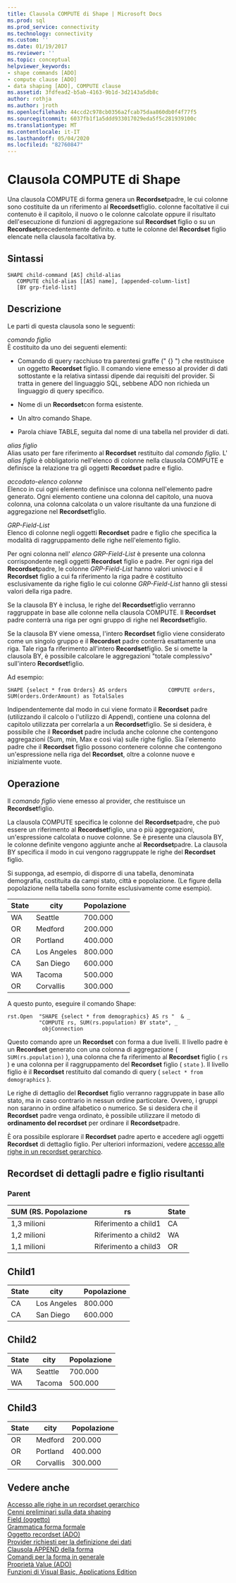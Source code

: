 ```yaml
---
title: Clausola COMPUTE di Shape | Microsoft Docs
ms.prod: sql
ms.prod_service: connectivity
ms.technology: connectivity
ms.custom: ''
ms.date: 01/19/2017
ms.reviewer: ''
ms.topic: conceptual
helpviewer_keywords:
- shape commands [ADO]
- compute clause [ADO]
- data shaping [ADO], COMPUTE clause
ms.assetid: 3fdfead2-b5ab-4163-9b1d-3d2143a5db8c
author: rothja
ms.author: jroth
ms.openlocfilehash: 44ccd2c978cb0356a2fcab75daa860db0f4f77f5
ms.sourcegitcommit: 6037fb1f1a5ddd933017029eda5f5c281939100c
ms.translationtype: MT
ms.contentlocale: it-IT
ms.lasthandoff: 05/04/2020
ms.locfileid: "82760847"
---
```

# <a name="shape-compute-clause"></a>Clausola COMPUTE di Shape
Una clausola COMPUTE di forma genera un **Recordset**padre, le cui colonne sono costituite da un riferimento al **Recordset**figlio. colonne facoltative il cui contenuto è il capitolo, il nuovo o le colonne calcolate oppure il risultato dell'esecuzione di funzioni di aggregazione sul **Recordset** figlio o su un **Recordset**precedentemente definito. e tutte le colonne del **Recordset** figlio elencate nella clausola facoltativa by.  
  
## <a name="syntax"></a>Sintassi  
  
```  
SHAPE child-command [AS] child-alias  
   COMPUTE child-alias [[AS] name], [appended-column-list]  
   [BY grp-field-list]  
```  
  
## <a name="description"></a>Descrizione  
 Le parti di questa clausola sono le seguenti:  
  
 *comando figlio*  
 È costituito da uno dei seguenti elementi:  
  
-   Comando di query racchiuso tra parentesi graffe (" {} ") che restituisce un oggetto **Recordset** figlio. Il comando viene emesso al provider di dati sottostante e la relativa sintassi dipende dai requisiti del provider. Si tratta in genere del linguaggio SQL, sebbene ADO non richieda un linguaggio di query specifico.  
  
-   Nome di un **Recordset**con forma esistente.  
  
-   Un altro comando Shape.  
  
-   Parola chiave TABLE, seguita dal nome di una tabella nel provider di dati.  
  
 *alias figlio*  
 Alias usato per fare riferimento al **Recordset** restituito dal *comando figlio.* L' *alias figlio* è obbligatorio nell'elenco di colonne nella clausola COMPUTE e definisce la relazione tra gli oggetti **Recordset** padre e figlio.  
  
 *accodato-elenco colonne*  
 Elenco in cui ogni elemento definisce una colonna nell'elemento padre generato. Ogni elemento contiene una colonna del capitolo, una nuova colonna, una colonna calcolata o un valore risultante da una funzione di aggregazione nel **Recordset**figlio.  
  
 *GRP-Field-List*  
 Elenco di colonne negli oggetti **Recordset** padre e figlio che specifica la modalità di raggruppamento delle righe nell'elemento figlio.  
  
 Per ogni colonna nell' *elenco GRP-Field-List* è presente una colonna corrispondente negli oggetti **Recordset** figlio e padre. Per ogni riga del **Recordset**padre, le colonne *GRP-Field-List* hanno valori univoci e il **Recordset** figlio a cui fa riferimento la riga padre è costituito esclusivamente da righe figlio le cui colonne *GRP-Field-List* hanno gli stessi valori della riga padre.  
  
 Se la clausola BY è inclusa, le righe del **Recordset**figlio verranno raggruppate in base alle colonne nella clausola COMPUTE. Il **Recordset** padre conterrà una riga per ogni gruppo di righe nel **Recordset**figlio.  
  
 Se la clausola BY viene omessa, l'intero **Recordset** figlio viene considerato come un singolo gruppo e il **Recordset** padre conterrà esattamente una riga. Tale riga fa riferimento all'intero **Recordset**figlio. Se si omette la clausola BY, è possibile calcolare le aggregazioni "totale complessivo" sull'intero **Recordset**figlio.  
  
 Ad esempio:  
  
```  
SHAPE {select * from Orders} AS orders             COMPUTE orders, SUM(orders.OrderAmount) as TotalSales         
```  
  
 Indipendentemente dal modo in cui viene formato il **Recordset** padre (utilizzando il calcolo o l'utilizzo di Append), contiene una colonna del capitolo utilizzata per correlarla a un **Recordset**figlio. Se si desidera, è possibile che il **Recordset** padre includa anche colonne che contengono aggregazioni (Sum, min, Max e così via) sulle righe figlio. Sia l'elemento padre che il **Recordset** figlio possono contenere colonne che contengono un'espressione nella riga del **Recordset**, oltre a colonne nuove e inizialmente vuote.  
  
## <a name="operation"></a>Operazione  
 Il *comando figlio* viene emesso al provider, che restituisce un **Recordset**figlio.  
  
 La clausola COMPUTE specifica le colonne del **Recordset**padre, che può essere un riferimento al **Recordset**figlio, una o più aggregazioni, un'espressione calcolata o nuove colonne. Se è presente una clausola BY, le colonne definite vengono aggiunte anche al **Recordset**padre. La clausola BY specifica il modo in cui vengono raggruppate le righe del **Recordset** figlio.  
  
 Si supponga, ad esempio, di disporre di una tabella, denominata demografia, costituita da campi stato, città e popolazione. (Le figure della popolazione nella tabella sono fornite esclusivamente come esempio).  
  
|State|city|Popolazione|  
|-----------|----------|----------------|  
|WA|Seattle|700.000|  
|OR|Medford|200.000|  
|OR|Portland|400.000|  
|CA|Los Angeles|800.000|  
|CA|San Diego|600.000|  
|WA|Tacoma|500.000|  
|OR|Corvallis|300.000|  
  
 A questo punto, eseguire il comando Shape:  
  
```  
rst.Open  "SHAPE {select * from demographics} AS rs "  & _  
          "COMPUTE rs, SUM(rs.population) BY state", _  
           objConnection  
```  
  
 Questo comando apre un **Recordset** con forma a due livelli. Il livello padre è un **Recordset** generato con una colonna di aggregazione ( `SUM(rs.population)` ), una colonna che fa riferimento al **Recordset** figlio ( `rs` ) e una colonna per il raggruppamento del **Recordset** figlio ( `state` ). Il livello figlio è il **Recordset** restituito dal comando di query ( `select * from demographics` ).  
  
 Le righe di dettaglio del **Recordset** figlio verranno raggruppate in base allo stato, ma in caso contrario in nessun ordine particolare. Ovvero, i gruppi non saranno in ordine alfabetico o numerico. Se si desidera che il **Recordset** padre venga ordinato, è possibile utilizzare il metodo di **ordinamento del recordset** per ordinare il **Recordset**padre.  
  
 È ora possibile esplorare il **Recordset** padre aperto e accedere agli oggetti **Recordset** di dettaglio figlio. Per ulteriori informazioni, vedere [accesso alle righe in un recordset gerarchico](../../../ado/guide/data/accessing-rows-in-a-hierarchical-recordset.md).  
  
## <a name="resultant-parent-and-child-detail-recordsets"></a>Recordset di dettagli padre e figlio risultanti  
  
### <a name="parent"></a>Parent  
  
|SUM (RS. Popolazione|rs|State|  
|---------------------------|--------|-----------|  
|1,3 milioni|Riferimento a child1|CA|  
|1,2 milioni|Riferimento a child2|WA|  
|1,1 milioni|Riferimento a child3|OR|  
  
## <a name="child1"></a>Child1  
  
|State|city|Popolazione|  
|-----------|----------|----------------|  
|CA|Los Angeles|800.000|  
|CA|San Diego|600.000|  
  
## <a name="child2"></a>Child2  
  
|State|city|Popolazione|  
|-----------|----------|----------------|  
|WA|Seattle|700.000|  
|WA|Tacoma|500.000|  
  
## <a name="child3"></a>Child3  
  
|State|city|Popolazione|  
|-----------|----------|----------------|  
|OR|Medford|200.000|  
|OR|Portland|400.000|  
|OR|Corvallis|300.000|  
  
## <a name="see-also"></a>Vedere anche  
 [Accesso alle righe in un recordset gerarchico](../../../ado/guide/data/accessing-rows-in-a-hierarchical-recordset.md)   
 [Cenni preliminari sulla data shaping](../../../ado/guide/data/data-shaping-overview.md)   
 [Field (oggetto)](../../../ado/reference/ado-api/field-object.md)   
 [Grammatica forma formale](../../../ado/guide/data/formal-shape-grammar.md)   
 [Oggetto recordset (ADO)](../../../ado/reference/ado-api/recordset-object-ado.md)   
 [Provider richiesti per la definizione dei dati](../../../ado/guide/data/required-providers-for-data-shaping.md)   
 [Clausola APPEND della forma](../../../ado/guide/data/shape-append-clause.md)   
 [Comandi per la forma in generale](../../../ado/guide/data/shape-commands-in-general.md)   
 [Proprietà Value (ADO)](../../../ado/reference/ado-api/value-property-ado.md)   
 [Funzioni di Visual Basic, Applications Edition](../../../ado/guide/data/visual-basic-for-applications-functions.md)
